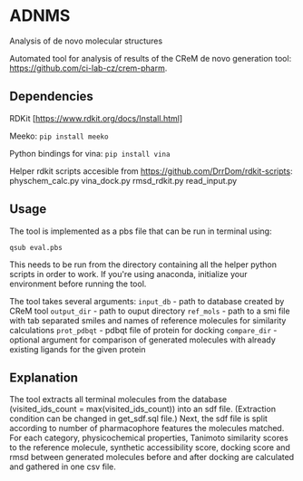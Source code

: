# ADNMS
Analysis of de novo molecular structures


Automated tool for analysis of results of the CReM de novo generation tool: https://github.com/ci-lab-cz/crem-pharm.

## Dependencies
RDKit [https://www.rdkit.org/docs/Install.html]

Meeko: `pip install meeko`

Python bindings for vina: `pip install vina`

Helper rdkit scripts accesible from https://github.com/DrrDom/rdkit-scripts:
physchem_calc.py
vina_dock.py
rmsd_rdkit.py
read_input.py

## Usage
The tool is implemented as a pbs file that can be run in terminal using:
```
qsub eval.pbs
```


This needs to be run from the directory containing all the helper python scripts in order to work.
If you're using anaconda, initialize your environment before running the tool.


The tool takes several arguments:
`input_db` - path to database created by CReM tool
`output_dir` - path to ouput directory
`ref_mols` - path to a smi file with tab separated smiles and names of reference molecules for similarity calculations
`prot_pdbqt` - pdbqt file of protein for docking
`compare_dir` - optional argument for comparison of generated molecules with already existing ligands for the given protein

## Explanation
The tool extracts all terminal molecules from the database (visited_ids_count = max(visited_ids_count)) into an sdf file. (Extraction condition can be changed in get_sdf.sql file.) Next, the sdf file is split according to number of pharmacophore features the molecules matched. For each category, physicochemical properties, Tanimoto similarity scores to the reference molecule, synthetic accessibility score, docking score and rmsd between generated molecules before and after docking are calculated and gathered in one csv file.
